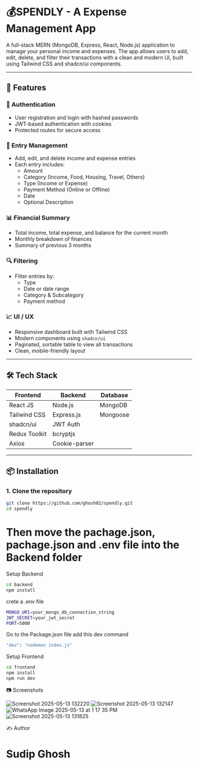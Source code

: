  # 💰SPENDLY - A Expense Management App

A full-stack MERN (MongoDB, Express, React, Node.js) application to manage your personal income and expenses. The app allows users to add, edit, delete, and filter their transactions with a clean and modern UI, built using Tailwind CSS and shadcn/ui components.

---

## 🚀 Features

### 🔐 Authentication
- User registration and login with hashed passwords
- JWT-based authentication with cookies
- Protected routes for secure access

### 🧾 Entry Management
- Add, edit, and delete income and expense entries
- Each entry includes:
  - Amount
  - Category (Income, Food, Housing, Travel, Others)
  - Type (Income or Expense)
  - Payment Method (Online or Offline)
  - Date
  - Optional Description

### 📊 Financial Summary
- Total income, total expense, and balance for the current month
- Monthly breakdown of finances
- Summary of previous 3 months

### 🔍 Filtering 
- Filter entries by:
  - Type
  - Date or date range
  - Category & Subcategory
  - Payment method

### 📈 UI / UX
- Responsive dashboard built with Tailwind CSS
- Modern components using `shadcn/ui`
- Paginated, sortable table to view all transactions
- Clean, mobile-friendly layout

---

## 🛠 Tech Stack

| Frontend        | Backend         | Database |
|-----------------|-----------------|----------|
| React JS        | Node.js         | MongoDB  |
| Tailwind CSS    | Express.js      | Mongoose |
| shadcn/ui       | JWT Auth        |          |
| Redux Toolkit   | bcryptjs        |          |
| Axios           | Cookie-parser   |          |

---

## 📦 Installation

### 1. Clone the repository

```bash
git clone https://github.com/ghosh02/spendly.git
cd spendly
```
# Then move the pachage.json, pachage.json and .env file into the Backend folder
 Setup Backend
```bash
cd backend
npm install
```
crete a .env file
```bash
MONGO_URI=your_mongo_db_connection_string
JWT_SECRET=your_jwt_secret
PORT=5000
```
Go to the Package.json file add this dev command
```bash
"dev": "nodemon index.js"

```
Setup Frontend
```bash
cd frontend
npm install
npm run dev
```
📷 Screenshots

![Screenshot 2025-05-13 132220](https://github.com/user-attachments/assets/0d0ff096-bc87-4030-911c-7be0abad93b4)
![Screenshot 2025-05-13 132147](https://github.com/user-attachments/assets/fe90398e-fe87-4f3a-bff4-a4c7ae4121d2)
![WhatsApp Image 2025-05-13 at 1 17 35 PM](https://github.com/user-attachments/assets/d02a14b5-c270-41b6-a04f-5869a27d43bf)
![Screenshot 2025-05-13 131825](https://github.com/user-attachments/assets/c676c9ab-60ad-4d99-be3e-91ec53fea14f)

✍️ Author
# Sudip Ghosh

